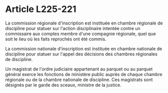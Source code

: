 # Article L225-221

La commission régionale d'inscription est instituée en chambre régionale de discipline pour statuer sur l'action disciplinaire intentée contre un commissaire aux comptes membre d'une compagnie régionale, quel que soit le lieu où les faits reprochés ont été commis.

La commission nationale d'inscription est instituée en chambre nationale de discipline pour statuer sur l'appel des décisions des chambres régionales de discipline.

Un magistrat de l'ordre judiciaire appartenant au parquet ou au parquet général exerce les fonctions de ministère public auprès de chaque chambre régionale ou de la chambre nationale de discipline. Ces magistrats sont désignés par le garde des sceaux, ministre de la justice.
